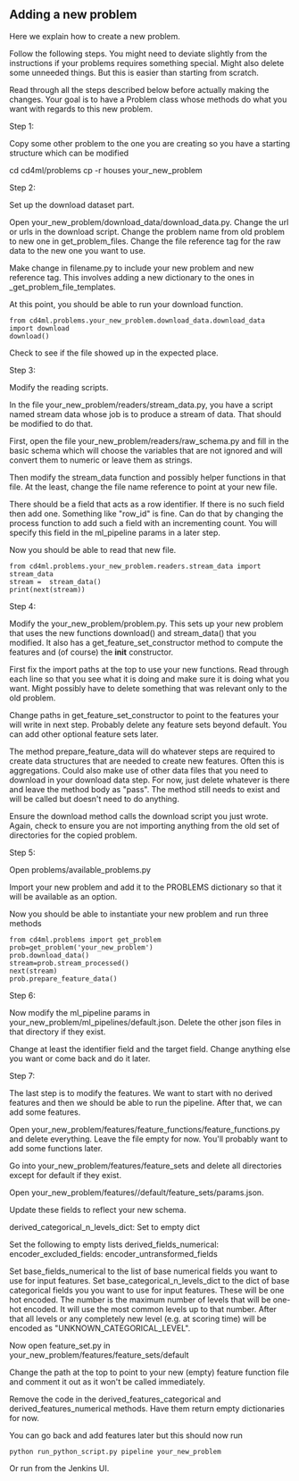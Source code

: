 Adding a new problem
------------------------
Here we explain how to create a new problem. 

Follow the following steps. You might need to deviate slightly from the instructions if
your problems requires something special. Might also delete some unneeded things. But this is
easier than starting from scratch.

Read through all the steps described below before actually making the changes. Your goal is 
to have a Problem class whose methods do what you want with regards to this new problem.

Step 1:

Copy some other problem to the one you are creating so you have a starting
structure which can be modified

cd cd4ml/problems
cp -r houses your_new_problem

Step 2:

Set up the download dataset part.

Open your_new_problem/download_data/download_data.py.
Change the url or urls in the download script.
Change the problem name from old problem to new one in get_problem_files.
Change the file reference tag for the raw data to the new one you want to use. 

Make change in filename.py to include your new problem and new reference tag. 
This involves adding a new dictionary to the ones in _get_problem_file_templates.

At this point, you should be able to run your download function.
```
from cd4ml.problems.your_new_problem.download_data.download_data import download
download()
```

Check to see if the file showed up in the expected place.

Step 3:

Modify the reading scripts.

In the file 
your_new_problem/readers/stream_data.py, you have a script named
stream data whose job is to produce a stream of data. That should be 
modified to do that. 

First, open the file 
your_new_problem/readers/raw_schema.py
and fill in the basic schema which will choose the variables that
are not ignored and will convert them to numeric or leave them
as strings.

Then modify the stream_data function and possibly helper functions in
that file. At the least, change the file name reference to point
at your new file.

There should be a field that acts as a row identifier. If there is no
such field then add one. Something like "row_id" is fine. Can do that by
changing the process function to add such a field with an incrementing
count. You will specify this field in the ml_pipeline params in a later
step.

Now you should be able to read that new file.
```
from cd4ml.problems.your_new_problem.readers.stream_data import stream_data 
stream =  stream_data()
print(next(stream))
```

Step 4:

Modify the your_new_problem/problem.py. This sets up your new problem that uses the new
functions download() and stream_data() that you modified. It also has a get_feature_set_constructor
method to compute the features and (of course) the __init__ constructor.

First fix the import paths at the top to use your new functions. Read through each line so
that you see what it is doing and make sure it is doing what you want. Might possibly
have to delete something that was relevant only to the old problem.

Change paths in 
get_feature_set_constructor
to point to the features your will write in next step. Probably delete any feature sets 
beyond default. You can add other optional feature sets later.

The method prepare_feature_data will do whatever steps are required to create data structures
that are needed to create new features. Often this is aggregations. Could also make use of 
other data files that you need to download in your download data step. For now, just delete
whatever is there and leave the method body as "pass". The method still needs to exist and 
will be called but doesn't need to do anything.

Ensure the download method calls the download script you just wrote. Again, check to ensure you
are not importing anything from the old set of directories for the copied problem.

Step 5:

Open problems/available_problems.py

Import your new problem and add it to the PROBLEMS dictionary so that it will be available 
as an option.

Now you should be able to instantiate your new problem and run three methods

```
from cd4ml.problems import get_problem
prob=get_problem('your_new_problem')
prob.download_data()
stream=prob.stream_processed()
next(stream)
prob.prepare_feature_data()  
```

Step 6:
   
Now modify the ml_pipeline params in your_new_problem/ml_pipelines/default.json. Delete the
other json files in that directory if they exist.

Change at least the identifier field and the target field. Change anything else you want
or come back and do it later.

Step 7:

The last step is to modify the features. We want to start with no derived features and then we should
be able to run the pipeline. After that, we can add some features.

Open your_new_problem/features/feature_functions/feature_functions.py
and delete everything. Leave the file empty for now. You'll probably want to add some
functions later.

Go into your_new_problem/features/feature_sets and delete all directories except for default
if they exist.

Open your_new_problem/features//default/feature_sets/params.json. 

Update these fields to reflect your new schema. 

derived_categorical_n_levels_dict: Set to empty dict

Set the following to empty lists
derived_fields_numerical: 
encoder_excluded_fields:
encoder_untransformed_fields

Set base_fields_numerical to the list of base numerical fields you want to use for input features.
Set base_categorical_n_levels_dict to the dict of base categorical fields you you want to use for input features.
These will be one hot encoded. The number is the maximum number of levels that will be one-hot encoded. It will use the
most common levels up to that number. After that all levels or any completely new level (e.g. at scoring time)
will be encoded as "UNKNOWN_CATEGORICAL_LEVEL".

Now open feature_set.py in your_new_problem/features/feature_sets/default

Change the path at the top to point to your new (empty) feature function file and comment it 
out as it won't be called immediately.

Remove the code in the derived_features_categorical and derived_features_numerical methods. 
Have them return empty dictionaries for now.


You can go back and add features later but this should now run

```
python run_python_script.py pipeline your_new_problem
```

Or run from the Jenkins UI. 














